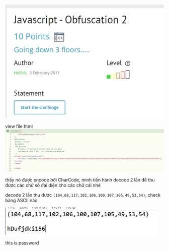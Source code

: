 ![image](../img_web_client/6.1.png)

view file html
![image](../img_web_client/6.2.png)

thấy nó được encode bởi CharCode, mình tiến hành decode 2 lần để thu được các chữ số đại diện cho các chữ cái nhé

decode 2 lần thu được `(104,68,117,102,106,100,107,105,49,53,54)`, check bảng ASCII nào

![image](../img_web_client/6.3.png)

this is password
